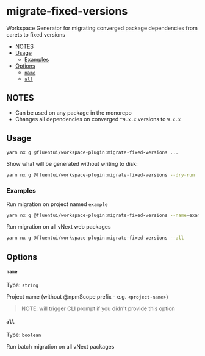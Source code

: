 # migrate-fixed-versions

Workspace Generator for migrating converged package dependencies from carets to fixed versions

<!-- toc -->

- [NOTES](#notes)
- [Usage](#usage)
  - [Examples](#examples)
- [Options](#options)
  - [`name`](#name)
  - [`all`](#all)

<!-- tocstop -->

## NOTES

- Can be used on any package in the monorepo
- Changes all dependencies on converged `^9.x.x` versions to `9.x.x`

## Usage

```sh
yarn nx g @fluentui/workspace-plugin:migrate-fixed-versions ...
```

Show what will be generated without writing to disk:

```sh
yarn nx g @fluentui/workspace-plugin:migrate-fixed-versions --dry-run
```

### Examples

Run migration on project named `example`

```sh
yarn nx g @fluentui/workspace-plugin:migrate-fixed-versions --name=example
```

Run migration on all vNext web packages

```sh
yarn nx g @fluentui/workspace-plugin:migrate-fixed-versions --all
```

## Options

#### `name`

Type: `string`

Project name (without @npmScope prefix - e.g. `<project-name>`)

> NOTE: will trigger CLI prompt if you didn't provide this option

#### `all`

Type: `boolean`

Run batch migration on all vNext packages
